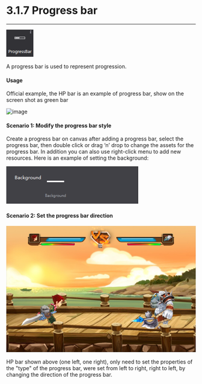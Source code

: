 # 3.1.7 Progress bar
---
 
 ![image](res/image084.png)

A progress bar is used to represent progression.
 
#### Usage
Official example, the HP bar is an example of progress bar, show on the screen shot as green bar
  
 ![image](res/image085.png)

#### Scenario 1: Modify the progress bar style
Create a progress bar on canvas after adding a progress bar, select the progress bar, then double click or drag ‘n’ drop to change the assets for the progress bar.
In addition you can also use right-click menu to add new resources.
Here is an example of setting the background:
  
 ![image](res/image086.png)

 
#### Scenario 2: Set the progress bar direction
 
 ![image](res/image087.png)

HP bar shown above (one left, one right), only need to set the properties of the "type" of the progress bar, were set from left to right, right to left, by changing the direction of the progress bar.

